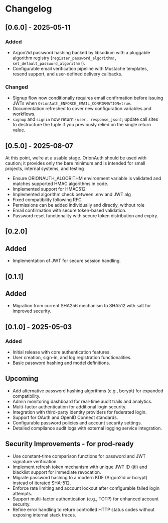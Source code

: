 # Changelog

## [0.6.0] - 2025-05-11
### Added
- Argon2id password hashing backed by libsodium with a pluggable algorithm registry (`register_password_algorithm!`, `set_default_password_algorithm!`).
- Configurable email verification pipeline with Mustache templates, resend support, and user-defined delivery callbacks.
### Changed
- Signup flow now conditionally requires email confirmation before issuing JWTs when `OrionAuth_ENFORCE_EMAIL_CONFIRMATION=true`.
- Documentation refreshed to cover new configuration variables and workflows.
- `signup` and `signin` now return `(user, response_json)`; update call sites to destructure the tuple if you previously relied on the single return value.

## [0.5.0] - 2025-08-07
At this point, we’re at a usable stage. OrionAuth should be used with caution;
it provides only the bare minimum and is intended for small projects, internal systems, and testing

- Ensure ORIONAUTH_ALGORITHM environment variable is validated and matches supported HMAC algorithms in code.
- Implemented support for HMAC512
- Implemented algorithm check between .env and JWT alg
- Fixed compatibility following RFC
- Permissions can be added individually and directly, without role
- Email confirmation with secure token-based validation.
- Password reset functionality with secure token distribution and expiry.


## [0.2.0]
## Added
- Implementation of JWT for secure session handling.

## [0.1.1]
## Added
- Migration from current SHA256 mechanism to SHA512 with salt for improved security.

## [0.1.0] - 2025-05-03
### Added
- Initial release with core authentication features.
- User creation, sign-in, and log registration functionalities.
- Basic password hashing and model definitions.

## Upcoming
- Add alternative password hashing algorithms (e.g., bcrypt) for expanded compatibility.
- Admin monitoring dashboard for real-time audit trails and analytics.
- Multi-factor authentication for additional login security.
- Integration with third-party identity providers for federated login.
- Support for OAuth and OpenID Connect standards.
- Configurable password policies and account security settings.
- Detailed compliance audit logs with external logging service integration.

## Security Improvements - for prod-ready
- Use constant-time comparison functions for password and JWT signature verification.
- Implement refresh token mechanism with unique JWT ID (jti) and blacklist support for immediate revocation.
- Migrate password hashing to a modern KDF (Argon2id or bcrypt) instead of iterated SHA-512.
- Enforce rate limiting and account lockout after configurable failed login attempts.
- Support multi-factor authentication (e.g., TOTP) for enhanced account security.
- Refine error handling to return controlled HTTP status codes without exposing internal stack traces.